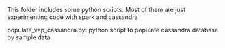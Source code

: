 This folder includes some python scripts. Most of them are just experimenting code with spark and cassandra

populate_vep_cassandra.py: python script to populate cassandra database by sample data